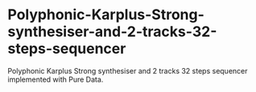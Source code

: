 # Polyphonic-Karplus-Strong-synthesiser-and-2-tracks-32-steps-sequencer
Polyphonic Karplus Strong synthesiser and 2 tracks 32 steps sequencer implemented with Pure Data.
